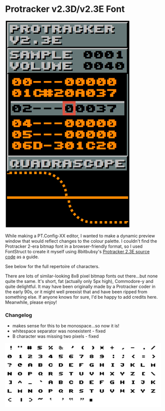 # Protracker v2.3D/v2.3E Font

![](screenshot.png)

While making a PT.Config-XX editor, I wanted to make a dynamic preview window that would reflect changes to the colour palette.
I couldn't find the Protracker 2-era bitmap font in a browser-friendly format, so I used FontStruct to create it myself using
8bitbubsy's [Protracker 2.3E source code](https://sourceforge.net/p/protracker/code/HEAD/tree/) as a guide.

See below for the full repertoire of characters.

There are lots of similar-looking 8x8 pixel bitmap fonts out there...but none quite the same. It's short, fat (actually only 5px high), Commodore-y and 
quite delightful. It may have been originally made by a Protracker coder in the early 90s, or it might well preexist that and have 
been ripped from something else. If anyone knows for sure, I'd be happy to add credits here. Meanwhile, please enjoy!

### Changelog

 * makes sense for this to be monospace...so now it is!
 * whitespace separator was nonexistent - fixed
 * B character was missing two pixels - fixed

![](repertoire.png)

